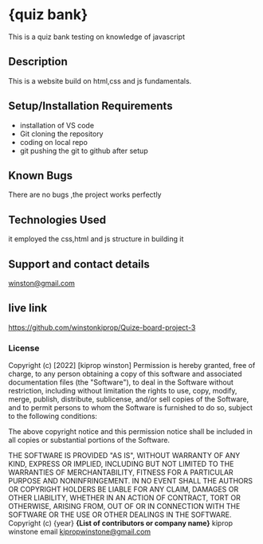 # {quiz bank}
This is a quiz bank testing on knowledge of javascript

## Description
This is a website build on html,css and js fundamentals.
## Setup/Installation Requirements
* installation of VS code
* Git cloning the repository
* coding on local repo
* git pushing the git to github after setup
## Known Bugs
There are no bugs ,the project works perfectly
## Technologies Used
it employed the css,html and js structure in building it
## Support and contact details
winston@gmail.com
## live link
https://github.com/winstonkiprop/Quize-board-project-3
### License
Copyright (c) [2022] [kiprop winston] Permission is hereby granted, free of charge, to any person obtaining a copy of this software and associated documentation files (the "Software"), to deal in the Software without restriction, including without limitation the rights to use, copy, modify, merge, publish, distribute, sublicense, and/or sell copies of the Software, and to permit persons to whom the Software is furnished to do so, subject to the following conditions:

The above copyright notice and this permission notice shall be included in all copies or substantial portions of the Software.

THE SOFTWARE IS PROVIDED "AS IS", WITHOUT WARRANTY OF ANY KIND, EXPRESS OR IMPLIED, INCLUDING BUT NOT LIMITED TO THE WARRANTIES OF MERCHANTABILITY, FITNESS FOR A PARTICULAR PURPOSE AND NONINFRINGEMENT. IN NO EVENT SHALL THE AUTHORS OR COPYRIGHT HOLDERS BE LIABLE FOR ANY CLAIM, DAMAGES OR OTHER LIABILITY, WHETHER IN AN ACTION OF CONTRACT, TORT OR OTHERWISE, ARISING FROM, OUT OF OR IN CONNECTION WITH THE SOFTWARE OR THE USE OR OTHER DEALINGS IN THE SOFTWARE.
Copyright (c) {year}
 **{List of contributors or company name}**
 kiprop winstone 
 email kipropwinstone@gmail.com